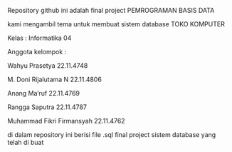 Repository github ini adalah final project 
PEMROGRAMAN BASIS DATA

kami mengambil tema untuk
membuat sistem database TOKO KOMPUTER

Kelas : Informatika 04

Anggota kelompok :

Wahyu Prasetya			22.11.4748

M. Doni Rijalutama N			22.11.4806

Anang Ma’ruf				22.11.4769

Rangga Saputra 			22.11.4787

Muhammad Fikri Firmansyah		22.11.4762

di dalam repository ini berisi file .sql final project sistem database yang telah di buat


